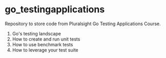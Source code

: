 # go_testingapplications
Repository to store code from Pluralsight Go Testing Applications Course.

1. Go's testing landscape
2. How to create and run unit tests
3. How to use benchmark tests
4. How to leverage your test suite
